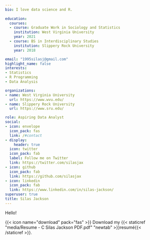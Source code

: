 ```yaml
---
bio: I love data science and R.
  
education:
  courses:
  - course: Graduate Work in Sociology and Statistics
    institution: West Virginia University
    year: 2021
  - course: BS in Interdisciplinary Studies
    institution: Slippery Rock University
    year: 2018

email: "1995silasj@gmail.com"
highlight_name: false
interests:
- Statistics
- R Programming
- Data Analysis

organizations:
- name: West Virginia University
  url: https://www.wvu.edu/
- name: Slippery Rock University
  url: https://www.sru.edu/

role: Aspiring Data Analyst
social:
- icon: envelope
  icon_pack: fas
  link: /#contact
- display:
    header: true
  icon: twitter
  icon_pack: fab
  label: Follow me on Twitter
  link: https://twitter.com/silasjax
- icon: github
  icon_pack: fab
  link: https://github.com/silasjax
- icon: linkedin
  icon_pack: fab
  link: https://www.linkedin.com/in/silas-jackson/
superuser: true
title: Silas Jackson
---
```


Hello!

{{< icon name="download" pack="fas" >}} Download my {{< staticref "media/Resume - C Silas Jackson PDF.pdf" "newtab" >}}resumé{{< /staticref >}}.
